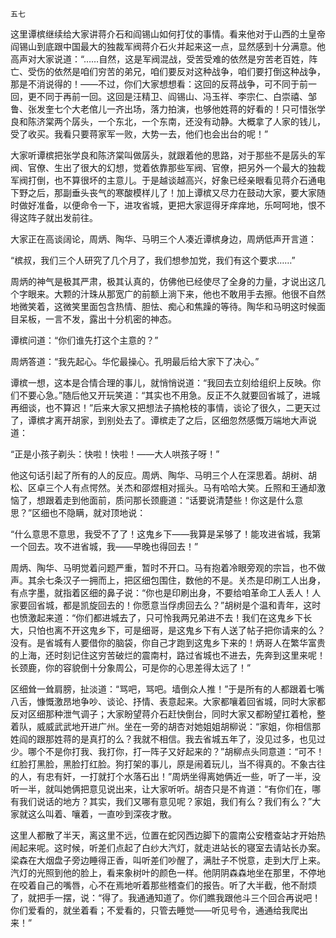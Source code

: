     五七 

   这里谭槟继续给大家讲蒋介石和阎锡山如何打仗的事情。看来他对于山西的土皇帝阎锡山到底跟中国最大的独裁军阀蒋介石火并起来这一点，显然感到十分满意。他高声对大家说道：“……自然，这是军阀混战，受苦受难的依然是穷苦老百姓，阵亡、受伤的依然是咱们穷苦的弟兄，咱们要反对这种战争，咱们要打倒这种战争，那是不消说得的！——不过，你们大家想想看：这回的反蒋战争，可不同于前一回，更不同于再前一回。这回是汪精卫、阎锡山、冯玉祥、李宗仁、白崇禧、邹鲁、张发奎七个大老倌儿一齐出场，落力拍演，也够他姓蒋的好看的！只可惜张学良和陈济棠两个孱头，一个东北，一个东南，还没有动静。大概拿了人家的钱儿，受了收买。我看只要蒋家军一败，大势一去，他们也会出台的呢！”

   大家听谭槟把张学良和陈济棠叫做孱头，就跟着他的思路，对于那些不是孱头的军阀、官僚、生出了很大的幻想，觉着依靠那些军阀、官僚，把另外一个最大的独裁军阀打倒，也不算很坏的主意儿。于是越谈越高兴，好象已经亲眼看见蒋介石通电下野之后，那副垂头丧气的寒酸模样儿了！加上谭槟又尽力在鼓动大家，要大家随时做好准备，以便命令一下，进攻省城，更把大家逗得牙痒痒地，乐呵呵地，恨不得这阵子就出发前往。

   大家正在高谈阔论，周炳、陶华、马明三个人凑近谭槟身边，周炳低声开言道：

   “槟叔，我们三个人研究了几个月了，我们想参加党，我们有这个要求……”

   周炳的神气是极其严肃，极其认真的，仿佛他已经使尽了全身的力量，才说出这几个字眼来。大颗的汁珠从那宽广的前额上淌下来，他也不敢用手去擦。他很不自然地微笑着，这微笑里面包含热情、胆怯、痴心和焦躁的等待。陶华和马明这时候面目呆板，一言不发，露出十分机密的神态。

   谭槟问道：“你们谁先打这个主意的？”

   周炳答道：“我先起心。华佗最操心。孔明最后给大家下了决心。”

   谭槟一想，这本是合情合理的事儿，就悄悄说道：“我回去立刻给组织上反映。你们不要心急。”随后他又开玩笑道：“其实也不用急。反正不久就要回省城了，进城再细谈，也不算迟！”后来大家又把想法子搞枪枝的事情，谈论了很久，二更天过了，谭槟才离开胡家，到别处去了。谭槟走了之后，区细忽然感慨万端地大声说道：

   “正是小孩子剃头：快啦！快啦！——大人哄孩子呀！”

   他这句话引起了所有的人的反应。周炳、陶华、马明三个人在深思着。胡树、胡松、区卓三个人有点愕然。关杰和邵煜相对摇头。马有哈哈大笑。丘照和王通却激恼了，想跟着走到他面前，质问那长颈鹿道：“话要说清楚些！你这是什么意思？”区细也不隐瞒，就对顶地说：

   “什么意思不意思，我受不了了！这鬼乡下——我算是呆够了！能攻进省城，我第一个回去。攻不进省城，我——早晚也得回去！”

   周炳、陶华、马明觉着问题严重，暂时不开口。马有抱着冷眼旁观的宗旨，也不做声。其余七条汉子一拥而上，把区细包围住，数他的不是。关杰是印刷工人出身，有点字墨，就指着区细的鼻子说：“你也是印刷出身，不要给咱革命工人丢人！人家要回省城，都是凯旋回去的！你愿意当俘虏回去么？”胡树是个温和青年，这时也愤激起来道：“你们都进城去了，只可怜我两兄弟进不去！我们在这鬼乡下长大，只怕也离不开这鬼乡下，可是细哥，是这鬼乡下有人送了帖子把你请来的么？没有。是省城有人要借你的脑袋，你自己才跑到这鬼乡下来的！炳哥人在繁华富贵的上海，还时刻记住这穷苦破烂的震南村，路过省城也不进去，先奔到这里来呢！长颈鹿，你的容貌倒十分象周公，可是你的心思差得太远了！”

   区细耸一耸肩膀，扯淡道：“骂吧，骂吧。墙倒众人推！”于是所有的人都跟着七嘴八舌，慷慨激昂地争吵、谈论、抒情、表意起来。大家都嚷着回省城，同时大家都反对区细那种泄气调子；大家盼望蒋介石赶快倒台，同时大家又都盼望扛着枪，整着队，威威武武地开进广州。坐在一旁的胡杏对她姐姐胡柳说：“家姐，你相信那姓阎的跟那姓蒋的是真打的么？我就不相信。我去省城五年了，没见过多，也见过少。哪个不是你打我、我打你，打一阵子又好起来的？”胡柳点头同意道：“可不！红脸打黑脸，黑脸打红脸。狗打架的事儿，原是闹着玩儿，当不得真的。不象古往的人，有忠有奸，一打就打个水落石出！”周炳坐得离她俩近一些，听了一半，没听一半，就叫她俩把意见说出来，让大家听听。胡杏只是不肯道：“有你们在，哪有我们说话的地方？其实，我们又哪有意见呢？家姐，我们有么？我们有么？”大家就这么叫着、嚷着，一直吵到深夜才散。

   这里人都散了半天，离这里不远，位置在蛇冈西边脚下的震南公安稽查站才开始热闹起来呢。这时候，听差们点起了白纱大汽灯，就走进站长的寝室去请站长办案。梁森在大烟盘子旁边睡得正香，叫听差们吵醒了，满肚子不悦意，走到大厅上来。汽灯的光照到他的脸上，看来象树叶的颜色一样。他阴阴森森地坐在那里，不停地在咬着自己的嘴唇，心不在焉地听着那些稽查们的报告。听了大半截，他不耐烦了，就把手一摆，说：“得了。我通通知道了。你们瞧我跟他斗三个回合再说吧！你们爱看的，就坐着看；不爱看的，只管去睡觉——听见号令，通通给我爬出来！”

